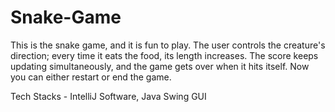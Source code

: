 # Snake-Game
This is the snake game, and it is fun to play. The user controls the creature's direction; every time it eats the food, its length increases. The score keeps updating simultaneously, and the game gets over when it hits itself. Now you can either restart or end the game.

Tech Stacks - IntelliJ Software, Java Swing GUI

